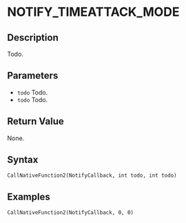 # NOTIFY_TIMEATTACK_MODE

## Description
Todo.

## Parameters
- `todo`
Todo.
- `todo`
Todo.

## Return Value
None.

## Syntax
```
CallNativeFunction2(NotifyCallback, int todo, int todo)
```

## Examples
```
CallNativeFunction2(NotifyCallback, 0, 0)
```